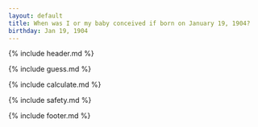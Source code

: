 ```yaml
---
layout: default
title: When was I or my baby conceived if born on January 19, 1904?
birthday: Jan 19, 1904
---
```


{% include header.md %}

{% include guess.md %}

{% include calculate.md %}

{% include safety.md %}

{% include footer.md %}



